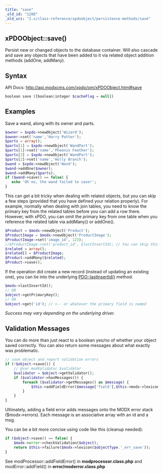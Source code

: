 ```yaml
---
title: "save"
_old_id: "1208"
_old_uri: "2.x/class-reference/xpdoobject/persistence-methods/save"
---
```


## xPDOObject::save()

 Persist new or changed objects to the database container. Will also cascade and save any objects that have been added to it via related object addition methods (addOne, addMany).

## Syntax

 API Docs: <http://api.modxcms.com/xpdo/om/xPDOObject.html#save>

``` php
boolean save ([boolean|integer $cacheFlag = null])
```

## Examples

 Save a wand, along with its owner and parts.

``` php
$owner = $xpdo->newObject('Wizard');
$owner->set('name','Harry Potter');
$parts = array();
$parts[1] = $xpdo->newObject('WandPart');
$parts[1]->set('name','Phoenix Feather');
$parts[2] = $xpdo->newObject('WandPart');
$parts[2]->set('name','Holly Branch');
$wand = $xpdo->newObject('Wand');
$wand->addOne($owner);
$wand->addMany($parts);
if ($wand->save() == false) {
   echo 'Oh no, the wand failed to save!';
}
```

 This can get a bit tricky when dealing with related objects, but you can skip a few steps (provided that you have defined your relation properly). For example, normally when dealing with join tables, you need to know the primary key from the related tables before you can add a row there. However, with xPDO, you can omit the primary key from one table when you reference the related table via addMany() or addOne().

``` php
$Product = $modx->newObject('Product');
$ProductImage = $modx->newObject('ProductImage');
$ProductImage->set('image_id', 123);
//$ProductImage->set('product_id', $lastInsertId); // You can skip this
$related = array();
$related[] = $ProductImage;
$Product->addMany($related);
$Product->save();
```

 If the operation did create a new record (instead of updating an existing one), you can tie into the underlying [PDO::lastInsertId()](http://php.net/manual/en/pdo.lastinsertid.php) method:

``` php
$modx->lastInsertId();
// OR
$object->getPrimaryKey();
// OR
$object->get('id'); // <-- or whatever the primary field is named
```

 _Success may vary depending on the underlying driver._

## Validation Messages

 You can do more than just react to a boolean yes/no of whether your object saved correctly. You can also return some messages about what exactly was problematic.

``` php
// save object and report validation errors
if (!$object->save()) {
    // @var modValidator $validator
    $validator = $object->getValidator();
    if ($validator->hasMessages()) {
        foreach ($validator->getMessages() as $message) {
            $this->addFieldError($message['field'],$this->modx->lexicon($message['message']));
        }
    }
}
```

 Ultimately, adding a field error adds messages onto the MODX error stack ($modx->errors). Each message is an associative array with an id and a msg.

 You can be a bit more concise using code like this (cleanup needed):

``` php
if ($object->save() == false) {
    $modx->error->checkValidation($object);
    return $this->failure($modx->lexicon($objectType.'_err_save'));
}
```

 See modProcessor::addFieldError() in **modprocessor.class.php** and modError::addField() in **error/moderror.class.php**
